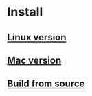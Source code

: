 # Install


## [Linux version](./install/linux)
## [Mac version](./install/mac)
## [Build from source](./install/build)

